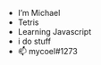 - I’m Michael
- Tetris
- Learning Javascript
- i do stuff
- 📫 mycoel#1273

<!---
MyCoel/MyCoel is a ✨ special ✨ repository because its `README.md` (this file) appears on your GitHub profile.
You can click the Preview link to take a look at your changes.
--->
